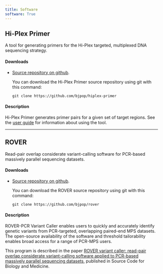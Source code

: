 ```yaml
---
title: Software
software: True
---
```



## Hi-Plex Primer

A tool for generating primers for the Hi-Plex targeted, multiplexed DNA sequencing strategy. 

#### Downloads

* [Source repository on github](https://github.com/bjpop/hiplex-primer).

    You can download the Hi-Plex Primer source repository using git with this command:

    `git clone https://github.com/bjpop/hiplex-primer` 

#### Description 

Hi-Plex Primer generates primer pairs for a given set of target regions. See the [user guide](http://bjpop.github.io/hiplex-primer/) for information about using the tool.

****

## ROVER 

Read-pair overlap considerate variant-calling software for PCR-based massively parallel sequencing datasets.

#### Downloads

* [Source repository on github](https://github.com/bjpop/rover).

    You can download the ROVER source repository using git with this command:

    `git clone https://github.com/bjpop/rover` 

#### Description 

ROVER-PCR Variant Caller enables users to quickly and accurately identify
genetic variants from PCR-targeted, overlapping paired-end MPS datasets. The
open-source availability of the software and threshold tailorability enables
broad access for a range of PCR-MPS users.

This program is described in the paper [ROVER variant caller: read-pair overlap considerate variant-calling software
   applied to PCR-based massively parallel sequencing datasets](http://www.scfbm.org/content/9/1/3), published in Source Code for Biology and Medicine.

